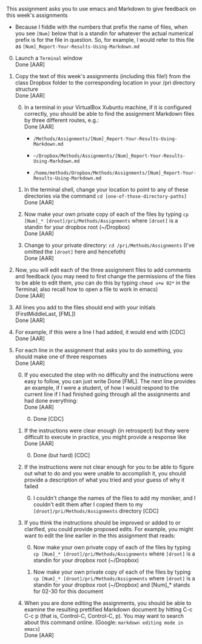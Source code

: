 
This assignment asks you to use emacs and Markdown to give feedback on this week's assignments

   * Because I fiddle with the numbers that prefix the name of files, when you see `[Num]` below that is a standin for whatever the actual numerical prefix is for the file in question. So, for example, I would refer to this file as `[Num]_Report-Your-Results-Using-Markdown.md`

0. Launch a `Terminal` window  
Done [AAR]

0. Copy the text of this week's assignments (including this file!) from the class Dropbox folder to the corresponding location in your /pri directory structure  
Done [AAR]

   0. In a terminal in your VirtualBox Xubuntu machine, if it is configured correctly, you should be able to find the assignment Markdown files by three different routes, e.g.:  
   Done [AAR]

      * `/Methods/Assignments/[Num]_Report-Your-Results-Using-Markdown.md`
   
      * `~/Dropbox/Methods/Assignments/[Num]_Report-Your-Results-Using-Markdown.md`
   
      * `/home/methods/Dropbox/Methods/Assignments/[Num]_Report-Your-Results-Using-Markdown.md`
   
   0. In the terminal shell, change your location to point to any of these directories via the command `cd [one-of-those-directory-paths]`  
   Done [AAR]

   0. Now make your own private copy of each of the files by typing `cp [Num]_* [droot]/pri/Methods/Assignments` where `[droot]` is a standin for your dropbox root (~/Dropbox)  
   Done [AAR]

   0. Change to your private directory: `cd /pri/Methods/Assignments` (I've omitted the `[droot]` here and hencefoth)  
   Done [AAR]

0. Now, you will edit each of the three assignment files to add comments and feedback (you may need to first change the permissions of the files to be able to edit them, you can do this by typing `chmod u+w 02*` in the Terminal; also recall how to open a file to work in emacs)  
Done [AAR]

0. All lines you add to the files should end with your initials (FirstMiddleLast, [FML])  
Done [AAR]

0. For example, if this were a line I had added, it would end with [CDC]  
Done [AAR]

0. For each line in the assignment that asks you to do something, you should make one of three responses  
Done [AAR]

   0. If you executed the step with no difficulty and the instructions were easy to follow, you can just write Done [FML].  The next line provides an example, if I were a student, of how I would respond to the current line if I had finished going through all the assignments and had done everything:  
   Done [AAR]

      0. Done [CDC] 

   0. If the instructions were clear enough (in retrospect) but they were difficult to execute in practice, you might provide a response like  
   Done [AAR]

      0. Done (but hard) [CDC] 

   0. If the instructions were not clear enough for you to be able to figure out what to do and you were unable to accomplish it, you should provide a description of what you tried and your guess of why it failed 

      0. I couldn't change the names of the files to add my moniker, and I couldn't edit them after I copied them to my `[droot]/pri/Methods/Assignments` directory  [CDC] 

   0. If you think the instructions should be improved or added to or clarified, you could provide proposed edits. For example, you might want to edit the line earlier in the this assignment that reads:

       0. Now make your own private copy of each of the files by typing `cp [Num]_* [droot]/pri/Methods/Assignments` where `[droot]` is a standin for your dropbox root (~/Dropbox)

       0. Now make your own private copy of each of the files by typing `cp [Num]_* [droot]/pri/Methods/Assignments` where `[droot]` is a standin for your dropbox root (~/Dropbox) and [Num]_* stands for 02-30 for this document

   0. When you are done editing the assignments, you should be able to examine the resulting prettified Markdown document by hitting C-c C-c p (that is, Control-C, Control-C, p). You may want to search about this command online. (Google: `markdown editing mode in emacs`)  
   Done [AAR]
